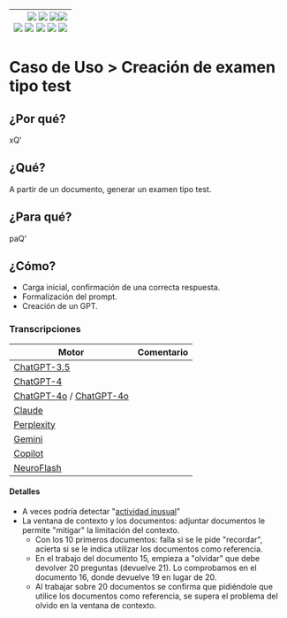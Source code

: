<div align=right>

|[![](https://img.shields.io/badge/-Inicio-FFF?style=flat&logo=Emlakjet&logoColor=black)](/README.md) [![](https://img.shields.io/badge/-Introducción-FFF?style=flat&logo=abbrobotstudio&logoColor=black)](/documentos/intro.md) [![](https://img.shields.io/badge/-Panorámica-FFF?style=flat&logo=openstreetmap&logoColor=black)](/documentos/panoramica.md)[![](https://img.shields.io/badge/-Modelos_de_lenguaje-FFF?style=flat&logo=LiveChat&logoColor=black)](/documentos/LLMs.md)<br>  [![](https://img.shields.io/badge/-Prompts-FFF?style=flat&logo=Proton&logoColor=black)](/documentos/prompts/README.md) [![](https://img.shields.io/badge/-Ing,_de_prompts-FFF?style=flat&logo=googleearthengine&logoColor=black)](/documentos/ingenieriaDePrompts/README.md) [![](https://img.shields.io/badge/-Patrones-FFF?style=flat&logo=textpattern&logoColor=black)](/documentos/ingenieriaDePrompts/patrones/README.md) [![](https://img.shields.io/badge/8vP-FFF?style=flat&logo=v8&logoColor=black)](/documentos/prompts/mejoresPracticas/8virtudesDelPrompting.md) [![](https://img.shields.io/badge/-Casos_de_uso-FFF?style=flat&logo=gitbook&logoColor=black)](/documentos/casosDeUso/README.md)|
|-:|

</div>

# Caso de Uso > Creación de examen tipo test

## ¿Por qué?

xQ'

## ¿Qué?

A partir de un documento, generar un examen tipo test.

## ¿Para qué?

paQ'

## ¿Cómo?

- Carga inicial, confirmación de una correcta respuesta.
- Formalización del prompt.
- Creación de un GPT.

### Transcripciones

|Motor|Comentario|
|-|-|
[ChatGPT-3.5]()|
[ChatGPT-4]()|
[ChatGPT-4o](https://chatgpt.com/share/dc4137bb-0c94-4fda-a871-28217e96ce5f) / [ChatGPT-4o](https://chatgpt.com/share/bcc45227-a4a0-4927-b834-fee86e6cb86d)|
[Claude]()|
[Perplexity]()|
[Gemini]()|
[Copilot]()|
[NeuroFlash]()|

#### Detalles

- A veces podría detectar "[actividad inusual](/documentos/imagenes/actividadInusual.png)"
- La ventana de contexto y los documentos: adjuntar documentos le permite "mitigar" la limitación del contexto.
  - Con los 10 primeros documentos: falla si se le pide "recordar", acierta si se le indica utilizar los documentos como referencia.
  - En el trabajo del documento 15, empieza a "olvidar" que debe devolver 20 preguntas (devuelve 21). Lo comprobamos en el documento 16, donde devuelve 19 en lugar de 20.
  - Al trabajar sobre 20 documentos se confirma que pidiéndole que utilice los documentos como referencia, se supera el problema del olvido en la ventana de contexto.
  